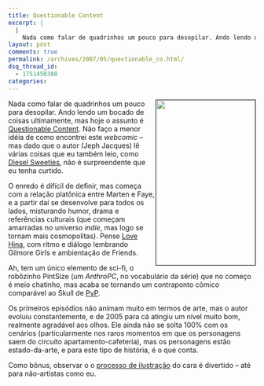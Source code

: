```yaml
---
title: Questionable Content
excerpt: |
  |
    Nada como falar de quadrinhos um pouco para desopilar. Ando lendo um bocado de coisas ultimamente, mas hoje o assunto é Questionable Content. Não faço a menor idéia de como encontrei este webcomic - mas dado que o autor (Jeph...
layout: post
comments: true
permalink: /archives/2007/05/questionable_co.html/
dsq_thread_id:
  - 1751450388
categories:
---
```

<img style="margin-left: 2px;" title="Cena de Questionable Content. (c) 2005 J. Jacques" src="//chester.me/archives/img/qc.png" alt="" width="202" height="336" align="right" border="1" />Nada como falar de quadrinhos um pouco para desopilar. Ando lendo um bocado de coisas ultimamente, mas hoje o assunto é [Questionable Content][1]. Não faço a menor idéia de como encontrei este *webcomic* &#8211; mas dado que o autor (Jeph Jacques) lê várias coisas que eu também leio, como [Diesel Sweeties][2], não é surpreendente que eu tenha curtido.

O enredo é difícil de definir, mas começa com a relação platônica entre Marten e Faye, e a partir daí se desenvolve para todos os lados, misturando humor, drama e referências culturais (que começam amarradas no universo *indie*, mas logo se tornam mais cosmopolitas). Pense [Love Hina][3], com ritmo e diálogo lembrando Gilmore Girls e ambientação de Friends.

Ah, tem um único elemento de sci-fi, o robôzinho PintSize (um *AnthroPC*, no vocabulário da série) que no começo é meio chatinho, mas acaba se tornando um contraponto cômico comparável ao Skull de [PvP][4].

Os primeiros episódios não animam muito em termos de arte, mas o autor evoluiu constantemente, e de 2005 para cá atingiu um nível muito bom, realmente agradável aos olhos. Ele ainda não se solta 100% com os cenários (particularmente nos raros momentos em que os personagens saem do circuito apartamento-cafeteria), mas os personagens estão estado-da-arte, e para este tipo de história, é o que conta.

Como bônus, observar o o [processo de ilustração][5] do cara é divertido &#8211; até para não-artistas como eu.

 [1]: http://www.questionablecontent.net/
 [2]: //chester.me/archives/2005/06/pbf_e_diesel_sw_1.html
 [3]: //chester.me/200211.html#post_1439952
 [4]: //chester.me/archives/2004/11/pvp.html
 [5]: http://www.questionablecontent.net/tutorial.php
